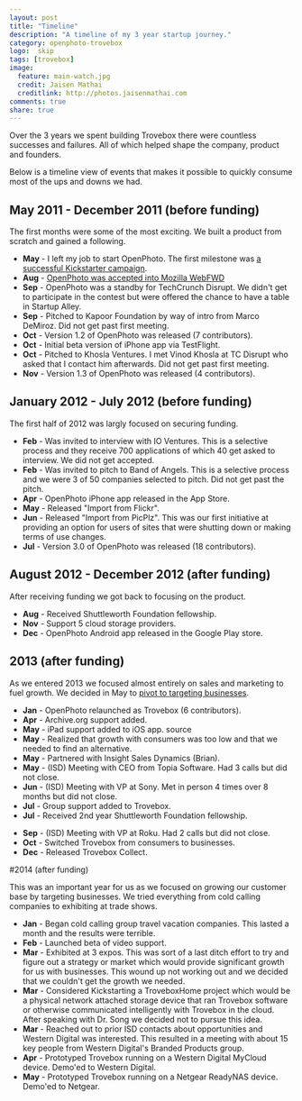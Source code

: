 ```yaml
---
layout: post
title: "Timeline"
description: "A timeline of my 3 year startup journey."
category: openphoto-trovebox
logo:  skip
tags: [trovebox]
image:
  feature: main-watch.jpg
  credit: Jaisen Mathai
  creditlink: http://photos.jaisenmathai.com
comments: true
share: true
---
```


Over the 3 years we spent building Trovebox there were countless successes and failures. All of which helped shape the company, product and founders.

Below is a timeline view of events that makes it possible to quickly consume most of the ups and downs we had.

## May 2011 - December 2011 (before funding)

The first months were some of the most exciting. We built a product from scratch and gained a following.

* **May** - I left my job to start OpenPhoto. The first milestone was [a successful Kickstarter campaign](https://www.kickstarter.com/projects/jmathai/openphoto-a-photo-service-for-your-s3-or-dropbox-a).
* **Aug** - [OpenPhoto was accepted into Mozilla WebFWD](http://blog.webfwd.org/post/9300091721/webfwd-welcomes-the-first-fellows)
* **Sep** - OpenPhoto was a standby for TechCrunch Disrupt. We didn't get to participate in the contest but were offered the chance to have a table in Startup Alley.
* **Sep** - Pitched to Kapoor Foundation by way of intro from Marco DeMiroz. Did not get past first meeting.
* **Oct** - Version 1.2 of OpenPhoto was released (7 contributors).
* **Oct** - Initial beta version of iPhone app via TestFlight.
* **Oct** - Pitched to Khosla Ventures. I met Vinod Khosla at TC Disrupt who asked that I contact him afterwards. Did not get past first meeting.
* **Nov** - Version 1.3 of OpenPhoto was released (4 contributors).

## January 2012 - July 2012 (before funding)

The first half of 2012 was largly focused on securing funding.

* **Feb** - Was invited to interview with IO Ventures. This is a selective process and they receive 700 applications of which 40 get asked to interview. We did not get accepted.
* **Feb** - Was invited to pitch to Band of Angels. This is a selective process and we were 3 of 50 companies selected to pitch. Did not get past the pitch.
* **Apr** - OpenPhoto iPhone app released in the App Store.
* **May** - Released "Import from Flickr".
* **Jun** - Released "Import from PicPlz". This was our first initiative at providing an option for users of sites that were shutting down or making terms of use changes.
* **Jul** - Version 3.0 of OpenPhoto was released (18 contributors).

## August 2012 - December 2012 (after funding)

After receiving funding we got back to focusing on the product.

* **Aug** - Received Shuttleworth Foundation fellowship.
* **Nov** - Support 5 cloud storage providers.
* **Dec** - OpenPhoto Android app released in the Google Play store.

## 2013 (after funding)

As we entered 2013 we focused almost entirely on sales and marketing to fuel growth. We decided in May to [pivot to targeting businesses](../the-pivot/).

* **Jan** - OpenPhoto relaunched as Trovebox (6 contributors).
* **Apr** - Archive.org support added.
* **May** - iPad support added to iOS app. source
* **May** - Realized that growth with consumers was too low and that we needed to find an alternative.
* **May** - Partnered with Insight Sales Dynamics (Brian).
* **May** - (ISD) Meeting with CEO from Topia Software. Had 3 calls but did not close.
* **Jun** - (ISD) Meeting with VP at Sony. Met in person 4 times over 8 months but did not close.
* **Jul** - Group support added to Trovebox.
* **Jul** - Received 2nd year Shuttleworth Foundation fellowship.
<!--* **Aug** - (ISD) Meeting with Directors initiated by EVP at Western Digital. This would result in numerous meetings finalizing in an acquisition a year later.-->
* **Sep** - (ISD) Meeting with VP at Roku. Had 2 calls but did not close.
* **Oct** - Switched Trovebox from consumers to businesses.
* **Dec** - Released Trovebox Collect.

#2014 (after funding)

This was an important year for us as we focused on growing our customer base by targeting businesses. We tried everything from cold calling companies to exhibiting at trade shows.

* **Jan** - Began cold calling group travel vacation companies. This lasted a month and the results were terrible.
* **Feb** - Launched beta of video support.
* **Mar** - Exhibited at 3 expos. This was sort of a last ditch effort to try and figure out a strategy or market which would provide significant growth for us with businesses. This wound up not working out and we decided that we couldn't get the growth we needed.
* **Mar** - Considered Kickstarting a TroveboxHome project which would be a physical network attached storage device that ran Trovebox software or otherwise communicated intelligently with Trovebox in the cloud. After speaking with Dr. Song we decided not to pursue this idea.
* **Mar** - Reached out to prior ISD contacts about opportunities and Western Digital was interested. This resulted in a meeting with about 15 key people from Western Digital's Branded Products group.
* **Apr** - Prototyped Trovebox running on a Western Digital MyCloud device. Demo'ed to Western Digital.
* **May** - Prototyped Trovebox running on a Netgear ReadyNAS device. Demo'ed to Netgear.
<!--* **Jun** - Signed Letter of Intent from Western Digital to be acquired. -->
